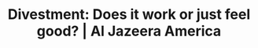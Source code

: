 ---
categories: all_articles
provider_display: "america.aljazeera.com"
provider_name: "america.aljazeera.com"
favicon_url: http://america.aljazeera.com/etc/designs/al-jazeera-america/img/Ajam_Favicon_2013_0501.ico
title: "Divestment: Does it work or just feel good? | Al Jazeera America"
published: 2014-10-02
source: http://america.aljazeera.com/watch/shows/inside-story/articles/2014/9/25/divestment-does-itworkorjustafeelgoodmeasure.html
thumbnail: http://america.aljazeera.com/content/dam/ajam/images/articles_2014/07/Fossil_Fuels_Divestment_a.jpg
---